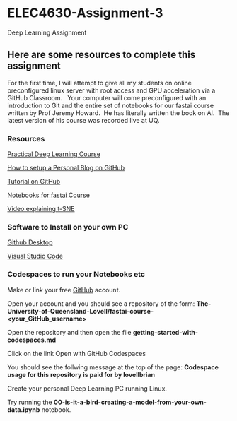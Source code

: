 # ELEC4630-Assignment-3
Deep Learning Assignment

## Here are some resources to complete this assignment

For the first time, I will attempt to give all my students on online preconfigured linux server with root access and GPU acceleration via a GitHub Classroom.   Your computer will come preconfigured with an introduction to Git and the entire set of notebooks for our fastai course written by Prof Jeremy Howard.  He has literally written the book on AI.  The latest version of his course was recorded live at UQ. 

### Resources

[Practical Deep Learning Course](https://course.fast.ai/)

[How to setup a Personal Blog on GitHub](https://www.fast.ai/posts/2020-01-16-fast_template.html)

[Tutorial on GitHub](https://classroom.github.com/a/WQ2cYhvn)

[Notebooks for fastai Course](https://classroom.github.com/a/55q09ppO)

[Video explaining t-SNE](https://youtu.be/RJVL80Gg3lA )

### Software to Install on your own PC

[Github Desktop](https://desktop.github.com/)

[Visual Studio Code](https://code.visualstudio.com/)


### Codespaces to run your Notebooks etc

Make or link your free [GitHub](https://github.com) account.

Open your account and you should see a repository of the form: **The-University-of-Queensland-Lovell/fastai-course-<your_GitHub_username>**

Open the repository and then open the file **getting-started-with-codespaces.md**

Click on the link Open with GitHub Codespaces

You should see the follwing message at the top of the page: **Codespace usage for this repository is paid for by lovellbrian**

Create your personal Deep Learning PC running Linux.

Try running the **00-is-it-a-bird-creating-a-model-from-your-own-data.ipynb** notebook.
